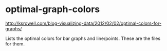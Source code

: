 # optimal-graph-colors

http://ksrowell.com/blog-visualizing-data/2012/02/02/optimal-colors-for-graphs/ 

Lists the optimal colors for bar graphs and line/points. These are the files for them.
